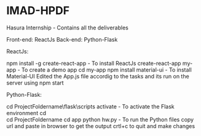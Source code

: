 # IMAD-HPDF
 Hasura Internship - Contains all the deliverables 
  
  Front-end: ReactJs
  Back-end: Python-Flask
  
ReactJs:

npm install -g create-react-app - To install ReactJs 
create-react-app my-app - To create a demo app
cd my-app
npm install material-ui - To install Material-UI
Edited the App.js file accordig to the tasks and its run on the server using
npm start

Python-Flask:

cd ProjectFoldername\flask\scripts
activate - To activate the Flask environment
cd \
cd ProjectFoldername
cd app 
python hw.py - To run the Python files
copy url and paste in browser to get the output
crtl+c to quit and make changes
  
